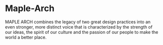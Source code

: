 # Maple-Arch
MAPLE ARCH combines the legacy of two great design practices into an even stronger,   more distinct voice that is characterized by the strength of our ideas, the spirit of our  culture and the passion of our people to make the world a better place.
